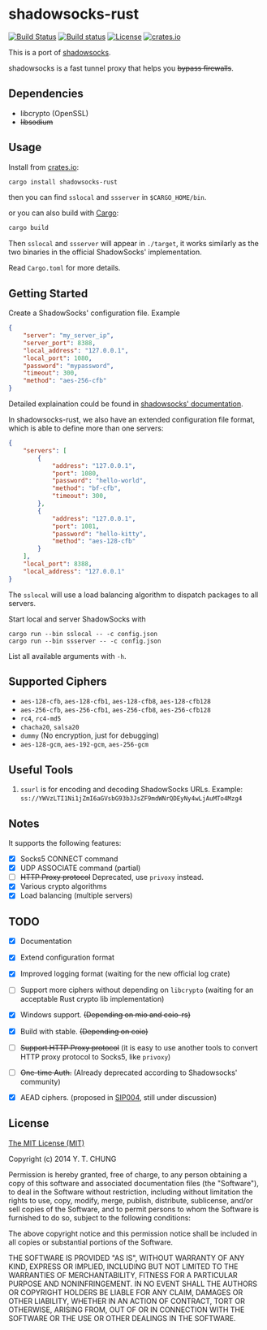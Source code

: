 # shadowsocks-rust

[![Build Status](https://img.shields.io/travis/zonyitoo/shadowsocks-rust.svg)](https://travis-ci.org/zonyitoo/shadowsocks-rust)
[![Build status](https://ci.appveyor.com/api/projects/status/l703ewkke5tkqctl?svg=true)](https://ci.appveyor.com/project/zonyitoo/shadowsocks-rust)
[![License](https://img.shields.io/github/license/zonyitoo/shadowsocks-rust.svg)](https://github.com/zonyitoo/shadowsocks-rust)
[![crates.io](https://img.shields.io/crates/v/shadowsocks-rust.svg)](https://crates.io/crates/shadowsocks-rust)

This is a port of [shadowsocks](https://github.com/shadowsocks/shadowsocks).

shadowsocks is a fast tunnel proxy that helps you <del>bypass firewalls</del>.

## Dependencies

* libcrypto (OpenSSL)
* <del>libsodium</del>

## Usage

Install from [crates.io](https://crates.io/crates/shadowsocks-rust):

```bash
cargo install shadowsocks-rust
```

then you can find `sslocal` and `ssserver` in `$CARGO_HOME/bin`.

or you can also build with [Cargo](http://doc.crates.io):

```bash
cargo build
```

Then `sslocal` and `ssserver` will appear in `./target`, it works similarly as the two binaries in
the official ShadowSocks' implementation.

Read `Cargo.toml` for more details.

## Getting Started

Create a ShadowSocks' configuration file. Example

```json
{
    "server": "my_server_ip",
    "server_port": 8388,
    "local_address": "127.0.0.1",
    "local_port": 1080,
    "password": "mypassword",
    "timeout": 300,
    "method": "aes-256-cfb"
}
```

Detailed explaination could be found in [shadowsocks' documentation](https://github.com/shadowsocks/shadowsocks/wiki).

In shadowsocks-rust, we also have an extended configuration file format, which is able to define more than one servers:

```json
{
    "servers": [
        {
            "address": "127.0.0.1",
            "port": 1080,
            "password": "hello-world",
            "method": "bf-cfb",
            "timeout": 300,
        },
        {
            "address": "127.0.0.1",
            "port": 1081,
            "password": "hello-kitty",
            "method": "aes-128-cfb"
        }
    ],
    "local_port": 8388,
    "local_address": "127.0.0.1"
}
```

The `sslocal` will use a load balancing algorithm to dispatch packages to all servers.

Start local and server ShadowSocks with

```
cargo run --bin sslocal -- -c config.json
cargo run --bin ssserver -- -c config.json
```

List all available arguments with `-h`.

## Supported Ciphers

* `aes-128-cfb`, `aes-128-cfb1`, `aes-128-cfb8`, `aes-128-cfb128`
* `aes-256-cfb`, `aes-256-cfb1`, `aes-256-cfb8`, `aes-256-cfb128`
* `rc4`, `rc4-md5`
* `chacha20`, `salsa20`
* `dummy` (No encryption, just for debugging)
* `aes-128-gcm`, `aes-192-gcm`, `aes-256-gcm`

## Useful Tools

1. `ssurl` is for encoding and decoding ShadowSocks URLs. Example: `ss://YWVzLTI1Ni1jZmI6aGVsbG93b3JsZF9mdWNrQDEyNy4wLjAuMTo4Mzg4`

## Notes

It supports the following features:

- [x] Socks5 CONNECT command
- [x] UDP ASSOCIATE command (partial)
- [ ] <del>HTTP Proxy protocol</del> Deprecated, use `privoxy` instead.
- [x] Various crypto algorithms
- [x] Load balancing (multiple servers)

## TODO

- [x] Documentation
- [x] Extend configuration format
- [x] Improved logging format (waiting for the new official log crate)
- [ ] Support more ciphers without depending on `libcrypto` (waiting for an acceptable Rust crypto lib implementation)
- [x] Windows support. <del>(Depending on mio and coio-rs)</del>
- [x] Build with stable. <del>(Depending on coio)</del>
- [ ] <del>Support HTTP Proxy protocol</del> (it is easy to use another tools to convert HTTP proxy protocol to Socks5, like `privoxy`)
- [ ] <del>One-time Auth.</del> (Already deprecated according to Shadowsocks' community)
- [x] AEAD ciphers. (proposed in [SIP004](https://github.com/shadowsocks/shadowsocks-org/issues/30), still under discussion)


## License

[The MIT License (MIT)](https://opensource.org/licenses/MIT)

Copyright (c) 2014 Y. T. CHUNG

Permission is hereby granted, free of charge, to any person obtaining a copy
of this software and associated documentation files (the "Software"), to deal
in the Software without restriction, including without limitation the rights
to use, copy, modify, merge, publish, distribute, sublicense, and/or sell
copies of the Software, and to permit persons to whom the Software is
furnished to do so, subject to the following conditions:

The above copyright notice and this permission notice shall be included in
all copies or substantial portions of the Software.

THE SOFTWARE IS PROVIDED "AS IS", WITHOUT WARRANTY OF ANY KIND, EXPRESS OR
IMPLIED, INCLUDING BUT NOT LIMITED TO THE WARRANTIES OF MERCHANTABILITY,
FITNESS FOR A PARTICULAR PURPOSE AND NONINFRINGEMENT. IN NO EVENT SHALL THE
AUTHORS OR COPYRIGHT HOLDERS BE LIABLE FOR ANY CLAIM, DAMAGES OR OTHER
LIABILITY, WHETHER IN AN ACTION OF CONTRACT, TORT OR OTHERWISE, ARISING FROM,
OUT OF OR IN CONNECTION WITH THE SOFTWARE OR THE USE OR OTHER DEALINGS IN
THE SOFTWARE.
